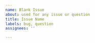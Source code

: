 ```yaml
---
name: Blank Issue
about: used for any issue or question
title: Issue Name
labels: bug, question
assignees: ''

---
```



